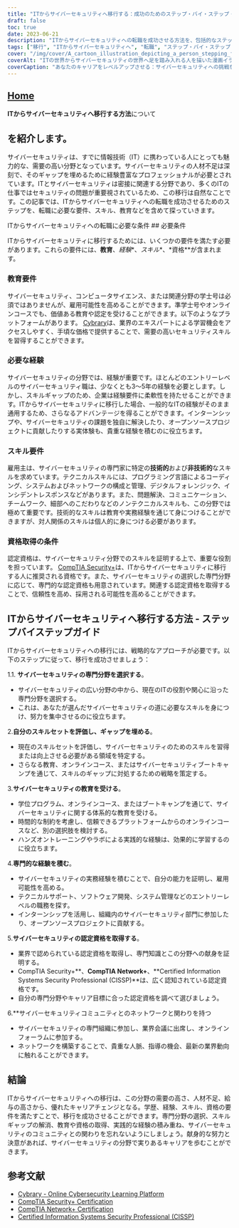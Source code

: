 ```yaml
---
title: "ITからサイバーセキュリティへ移行する：成功のためのステップ・バイ・ステップ・ガイド"
draft: false
toc: true
date: 2023-06-21
description: "ITからサイバーセキュリティへの転職を成功させる方法を、包括的なステップバイステップのガイドで学び、キャリアチェンジを成功させましょう。"
tags: ["移行", "ITからサイバーセキュリティへ", "転職", "ステップ・バイ・ステップ・ガイド", "教育", "経験", "手腕", "証明書", "専門化", "プロフェッショナルネットワーキング", "サイバーセキュリティコミュニティ", "人材不足", "高需要", "業界動向", "じつけいけん", "ぎのう", "ノンテクニカルスキル", "サイバーセキュリティ認定資格", "オンラインコース", "サイバーセキュリティ教育", "サイバーセキュリティへの移行", "ITキャリアの転換", "サイバーセキュリティスキル", "サイバーセキュリティジョブマーケット", "サイバーセキュリティトレーニング", "サイバーセキュリティ特化型", "サイバーセキュリティプロフェッショナル", "サイバーセキュリティ産業", "サイバーセキュリティにおけるITスキル", "サイバーセキュリティのキャリアパス", "サイバーセキュリティーの求人情報"]
cover: "/img/cover/A_cartoon_illustration_depicting_a_person_stepping_from_an.png"
coverAlt: "ITの世界からサイバーセキュリティの世界へ足を踏み入れる人を描いた漫画イラストです。"
coverCaption: "あなたのキャリアをレベルアップさせる：サイバーセキュリティへの挑戦を受け入れる！"
---
```


## [Home](/cyber-security-career-playbook-start/)

**ITからサイバーセキュリティへ移行する方法**について

## を紹介します。

サイバーセキュリティは、すでに情報技術（IT）に携わっている人にとっても魅力的な、需要の高い分野となっています。サイバーセキュリティの人材不足は深刻で、そのギャップを埋めるために経験豊富なプロフェッショナルが必要とされています。ITとサイバーセキュリティは密接に関連する分野であり、多くのITの仕事ではセキュリティの問題が重要視されているため、この移行は自然なことです。この記事では、ITからサイバーセキュリティへの転職を成功させるためのステップを、転職に必要な要件、スキル、教育などを含めて探っていきます。

ITからサイバーセキュリティへの転職に必要な条件 ## 必要条件

ITからサイバーセキュリティに移行するためには、いくつかの要件を満たす必要があります。これらの要件には、**教育**、*経験**、*スキル**、*資格**が含まれます。

### 教育要件

サイバーセキュリティ、コンピュータサイエンス、または関連分野の学士号は必須ではありませんが、雇用可能性を高めることができます。準学士号やオンラインコースでも、価値ある教育や認定を受けることができます。以下のようなプラットフォームがあります。 [Cybrary](https://www.cybrary.it/)は、業界のエキスパートによる学習機会をアクセスしやすく、手頃な価格で提供することで、需要の高いセキュリティスキルを習得することができます。

### 必要な経験

サイバーセキュリティの分野では、経験が重要です。ほとんどのエントリーレベルのサイバーセキュリティ職は、少なくとも3～5年の経験を必要とします。しかし、スキルギャップのため、企業は経験要件に柔軟性を持たせることができます。ITからサイバーセキュリティに移行した場合、一般的なITの経験がそのまま通用するため、さらなるアドバンテージを得ることができます。インターンシップや、サイバーセキュリティの課題を独自に解決したり、オープンソースプロジェクトに貢献したりする実体験も、貴重な経験を積むのに役立ちます。

### スキル要件

雇用主は、サイバーセキュリティの専門家に特定の**技術的**および**非技術的**なスキルを求めています。テクニカルスキルには、プログラミング言語によるコーディング、システムおよびネットワークの構成と管理、デジタルフォレンジック、インシデントレスポンスなどがあります。また、問題解決、コミュニケーション、チームワーク、細部へのこだわりなどのノンテクニカルスキルも、この分野では極めて重要です。技術的なスキルは教育や実務経験を通じて身につけることができますが、対人関係のスキルは個人的に身につける必要があります。

### 資格取得の条件

認定資格は、サイバーセキュリティ分野でのスキルを証明する上で、重要な役割を担っています。 [CompTIA Security+](https://www.comptia.org/certifications/security)は、ITからサイバーセキュリティに移行する人に推奨される資格です。また、サイバーセキュリティの選択した専門分野に応じて、専門的な認定資格も用意されています。関連する認定資格を取得することで、信頼性を高め、採用される可能性を高めることができます。

## ITからサイバーセキュリティへ移行する方法 - ステップバイステップガイド

ITからサイバーセキュリティへの移行には、戦略的なアプローチが必要です。以下のステップに従って、移行を成功させましょう：

1.1. **サイバーセキュリティの専門分野を選択する**。
   - サイバーセキュリティの広い分野の中から、現在のITの役割や関心に沿った専門分野を選択する。
   - これは、あなたが選んだサイバーセキュリティの道に必要なスキルを身につけ、努力を集中させるのに役立ちます。

2.**自分のスキルセットを評価し、ギャップを埋める**。
   - 現在のスキルセットを評価し、サイバーセキュリティのためのスキルを習得または向上させる必要がある領域を特定する。
   - さらなる教育、オンラインコース、またはサイバーセキュリティブートキャンプを通じて、スキルのギャップに対処するための戦略を策定する。

3.**サイバーセキュリティの教育を受ける**。
   - 学位プログラム、オンラインコース、またはブートキャンプを通じて、サイバーセキュリティに関する体系的な教育を受ける。
   - 時間的な制約を考慮し、信頼できるプラットフォームからのオンラインコースなど、別の選択肢を検討する。
   - ハンズオントレーニングやラボによる実践的な経験は、効果的に学習するのに役立ちます。

4.**専門的な経験を積む**。
   - サイバーセキュリティの実務経験を積むことで、自分の能力を証明し、雇用可能性を高める。
   - テクニカルサポート、ソフトウェア開発、システム管理などのエントリーレベルの職務を探す。
   - インターンシップを活用し、組織内のサイバーセキュリティ部門に参加したり、オープンソースプロジェクトに貢献する。

5.**サイバーセキュリティの認定資格を取得する**。
   - 業界で認められている認定資格を取得し、専門知識とこの分野への献身を証明する。
   - CompTIA Security+**、**CompTIA Network+**、**Certified Information Systems Security Professional (CISSP)**は、広く認知されている認定資格です。
   - 自分の専門分野やキャリア目標に合った認定資格を調べて選びましょう。

6.**サイバーセキュリティコミュニティとのネットワークと関わりを持つ
   - サイバーセキュリティの専門組織に参加し、業界会議に出席し、オンラインフォーラムに参加する。
   - ネットワークを構築することで、貴重な人脈、指導の機会、最新の業界動向に触れることができます。

## 結論

ITからサイバーセキュリティへの移行は、この分野の需要の高さ、人材不足、給与の高さから、優れたキャリアチェンジとなる。学歴、経験、スキル、資格の要件を満たすことで、移行を成功させることができます。専門分野の選択、スキルギャップの解消、教育や資格の取得、実践的な経験の積み重ね、サイバーセキュリティのコミュニティとの関わりを忘れないようにしましょう。献身的な努力と決意があれば、サイバーセキュリティの分野で実りあるキャリアを歩むことができます。

## 参考文献

- [Cybrary - Online Cybersecurity Learning Platform](https://www.cybrary.it/)
- [CompTIA Security+ Certification](https://www.comptia.org/certifications/security)
- [CompTIA Network+ Certification](https://www.comptia.org/certifications/network)
- [Certified Information Systems Security Professional (CISSP)](https://www.isc2.org/Certifications/CISSP)

